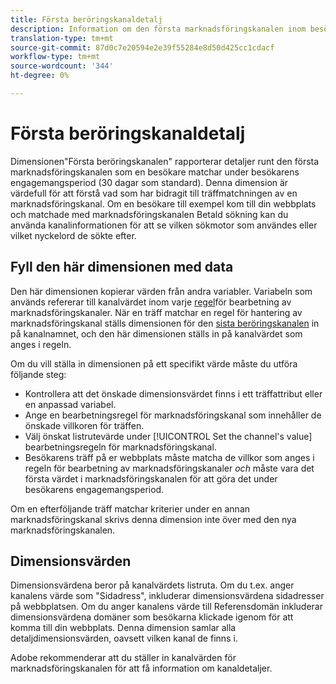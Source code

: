 ```yaml
---
title: Första beröringskanaldetalj
description: Information om den första marknadsföringskanalen inom besökarens förfallotid för engagemang.
translation-type: tm+mt
source-git-commit: 87d0c7e20594e2e39f55284e8d50d425cc1cdacf
workflow-type: tm+mt
source-wordcount: '344'
ht-degree: 0%

---
```



# Första beröringskanaldetalj

Dimensionen&quot;Första beröringskanalen&quot; rapporterar detaljer runt den första marknadsföringskanalen som en besökare matchar under besökarens engagemangsperiod (30 dagar som standard). Denna dimension är värdefull för att förstå vad som har bidragit till träffmatchningen av en marknadsföringskanal. Om en besökare till exempel kom till din webbplats och matchade med marknadsföringskanalen Betald sökning kan du använda kanalinformationen för att se vilken sökmotor som användes eller vilket nyckelord de sökte efter.

## Fyll den här dimensionen med data

Den här dimensionen kopierar värden från andra variabler. Variabeln som används refererar till kanalvärdet inom varje [regel](/help/admin/admin/marketing-channels-admin.md)för bearbetning av marknadsföringskanaler. När en träff matchar en regel för hantering av marknadsföringskanal ställs dimensionen för den [sista beröringskanalen](last-touch-channel.md) in på kanalnamnet, och den här dimensionen ställs in på kanalvärdet som anges i regeln.

Om du vill ställa in dimensionen på ett specifikt värde måste du utföra följande steg:

* Kontrollera att det önskade dimensionsvärdet finns i ett träffattribut eller en anpassad variabel.
* Ange en bearbetningsregel för marknadsföringskanal som innehåller de önskade villkoren för träffen.
* Välj önskat listrutevärde under [!UICONTROL Set the channel's value] bearbetningsregeln för marknadsföringskanal.
* Besökarens träff på er webbplats måste matcha de villkor som anges i regeln för bearbetning av marknadsföringskanaler _och_ måste vara det första värdet i marknadsföringskanalen för att göra det under besökarens engagemangsperiod.

Om en efterföljande träff matchar kriterier under en annan marknadsföringskanal skrivs denna dimension inte över med den nya marknadsföringskanalen.

## Dimensionsvärden

Dimensionsvärdena beror på kanalvärdets listruta. Om du t.ex. anger kanalens värde som &quot;Sidadress&quot;, inkluderar dimensionsvärdena sidadresser på webbplatsen. Om du anger kanalens värde till Referensdomän inkluderar dimensionsvärdena domäner som besökarna klickade igenom för att komma till din webbplats. Denna dimension samlar alla detaljdimensionsvärden, oavsett vilken kanal de finns i.

Adobe rekommenderar att du ställer in kanalvärden för marknadsföringskanalen för att få information om kanaldetaljer.
